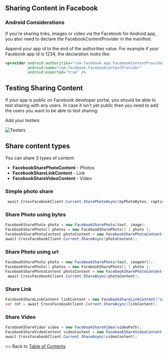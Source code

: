## Sharing Content in Facebook

### Android Considerations

If you're sharing links, images or video via the Facebook for Android app, you also need to declare the FacebookContentProvider in the manifest.

Append your app id to the end of the authorities value. For example if your Facebook app id is 1234, the declaration looks like:
```xml
<provider android:authorities="com.facebook.app.FacebookContentProvider1234"
          android:name="com.facebook.FacebookContentProvider"
          android:exported="true" />
```

## Testing Sharing Content

If your app is public on Facebook developer portal, you should be able to test sharing with any users. In case it isn't yet public then you need to add the users you want to be able to test sharing:

Add your testers

![Testers](https://github.com/CrossGeeks/FacebookClientPlugin/blob/develop/images/testers.png?raw=true)

## Share content types

You can share 3 types of content:

* **FacebookSharePhotoContent** - Photos
* **FacebookShareLinkContent** - Link
* **FacebookShareVideoContent** - Video

### Simple photo share
```cs
 await CrossFacebookClient.Current.SharePhotoAsync(myPhotoBytes, captionText);
```

### Share Photo using bytes
```cs
FacebookSharePhoto photo = new FacebookSharePhoto(text, image);
FacebookSharePhoto[] photos = new FacebookSharePhoto[] { photo };                    
FacebookSharePhotoContent photoContent = new FacebookSharePhotoContent(photos);
await CrossFacebookClient.Current.ShareAsync(photoContent);
```

### Share Photo using url
```cs
FacebookSharePhoto photo = new FacebookSharePhoto(text, imageUrl);
FacebookSharePhoto[] photos = new FacebookSharePhoto[] { photo };                    
FacebookSharePhotoContent photoContent = new FacebookSharePhotoContent(photos);
 await CrossFacebookClient.Current.ShareAsync(photoContent);
```

### Share Link
```cs               
FacebookShareLinkContent linkContent = new FacebookShareLinkContent("awesome plugins",new Uri( "http://www.github.com/crossgeeks"));
var ret = await CrossFacebookClient.Current.ShareAsync(linkContent);
```

### Share Video
```cs               
FacebookShareVideo video = new FacebookShareVideo(videoPath);
FacebookShareVideoContent videoContent = new FacebookShareVideoContent(video);
await CrossFacebookClient.Current.ShareAsync(videoContent);
```

<= Back to [Table of Contents](../README.md)
